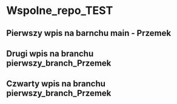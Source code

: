 # Wspolne_repo_TEST

## Pierwszy wpis na barnchu main - Przemek

## Drugi wpis na branchu pierwszy_branch_Przemek


## Czwarty wpis na branchu pierwszy_branch_Przemek
